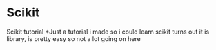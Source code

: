 # Scikit
Scikit tutorial
*Just a tutorial i made so i could learn scikit turns out it is library, is pretty easy so not a lot going on here
